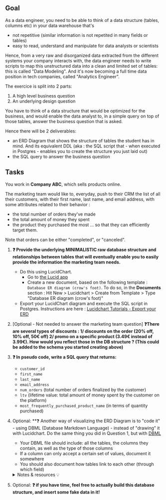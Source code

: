 ## Goal

As a data engineer, you need to be able to think of a data structure (tables, columns etc) in your data warehouse that's
- not repetitive (similar information is not repetited in many fields or tables)
- easy to read, understand and manipulate for data analysts or scientists

Hence, from a very raw and disorganized data extracted from the different systems your company interacts with, the data engineer needs to write scripts to map this unstructured data into a clean and limited set of tables: this is called "Data Modeling". And it's now becoming a full time data position in tech companies, called "Analytics Engineer".

The exercice is split into 2 parts:
1. A high level business question
2. An underlying design question

You have to think of a data structure that would be optimized for the business, and would enable the data analyst to, in a simple query on top of those tables, answer the business question that is asked.

Hence there will be 2 deliverables:
- an ERD Diagram that shows the structure of tables the student has in mind. And its equivalent DDL (aka : the SQL script that - when executed in Postgres - enables you to create the structure you just laid out)
- the SQL query to answer the business question

## Tasks

You work in **Company ABC**, which sells products online.

The marketing team would like to, everyday, push to their CRM the list of all their customers, with their first name, last name, and email address, with some attributes related to their behavior :
- the total number of orders they've made
- the total amount of money they spent
- the product they purchased the most
... so that they can efficiently target them.

Note that orders can be either "completed", or "canceled".

1. **❓ Provide the underlying MINIMALISTIC raw database structure and relationships between tables that will eventually enable you to easily provide the information the marketing team needs.**
    - Do this using LucidChart.
      - Go to [the Lucid app](https://lucid.app/documents#/dashboard)
      - Create a new document, based on the following template : `Database ER diagram (crow's foot)`. To do so, in the **Documents** section : Hit New > Lucidchart > Create from Template > Type "Database ER diagram (crow's foot)"
    - Export your LucidChart diagram and execute the SQL script in Postgres. Instructions are here : [Lucidchart Tutorials - Export your ERD](https://www.youtube.com/watch?v=q8hdO8Fqjcc&ab_channel=LucidSoftware)

2. [Optional - Not needed to answer the marketing team question] **❓There are several types of discounts : 1/ discounts on the order (20% off, 10% off, 50€ off) 2/ promo on a specific product (3.49€ instead of 3.99€). How would you reflect those in the DB structure ? (This could be added to the schema you started creating above)**

3. **❓ In pseudo code, write a SQL query that returns:**
    - `customer_id`
    - `first_name`
    - `last_name`
    - `email_address`
    - `num_orders` (total number of orders finalized by the customer)
    - `ltv` (lifetime value: total amount of money spent by the customer on the platform)
    - `most_frequently_purchased_product_name` (in terms of quantity purchased)

4. Optional: **❓ Another way of visualizing the ERD Diagram is to "code it" - using DBML (Database Markdown Language) - instead of "drawing" it with Lucidchart. Do the same thing you did in Question 1, but with [DBML](https://www.dbml.org/home/)
    - Your DBML file should include: all the tables, the columns they contain, as well as the type of those columns
    - If a column can only accept a certain set of values, document it somewhere
    - You should also document how tables link to each other (through which field)
    <details>
    <summary markdown='span'>Notes & resources 💡</summary>

      - [How to write a DBML file](https://www.dbml.org/docs/#table-alias)
      - [How to display a DBML file](https://www.dbml.org/home/#what-can-i-do-now)
      - Table names should be singular. There's no debate! (or if you want to be convinced, go check [this StackOverflow thread](https://stackoverflow.com/questions/338156/table-naming-dilemma-singular-vs-plural-names))

      Note that a well written DBML file can automatically generate the SQL code to build the tables listed in the DBML file.

    </details>

5. Optional: **❓ if you have time, feel free to actually build this database structure, and insert some fake data in it!**

